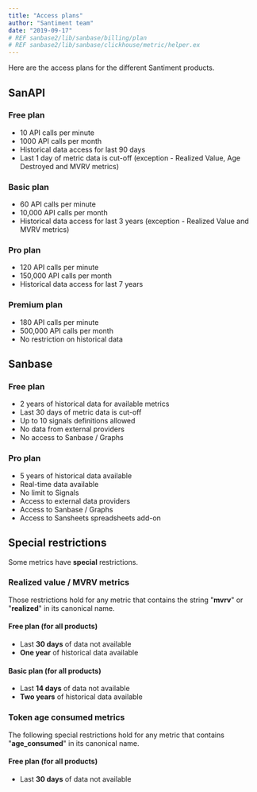 ```yaml
---
title: "Access plans"
author: "Santiment team"
date: "2019-09-17"
# REF sanbase2/lib/sanbase/billing/plan
# REF sanbase2/lib/sanbase/clickhouse/metric/helper.ex
---
```


Here are the access plans for the different Santiment products.

## SanAPI

### Free plan

- 10 API calls per minute
- 1000 API calls per month
- Historical data access for last 90 days
- Last 1 day of metric data is cut-off
  (exception - Realized Value, Age Destroyed and MVRV metrics)

### Basic plan

- 60 API calls per minute
- 10,000 API calls per month
- Historical data access for last 3 years
  (exception - Realized Value and MVRV metrics)

### Pro plan

- 120 API calls per minute
- 150,000 API calls per month
- Historical data access for last 7 years

### Premium plan

- 180 API calls per minute
- 500,000 API calls per month
- No restriction on historical data

## Sanbase

### Free plan

- 2 years of historical data for available metrics
- Last 30 days of metric data is cut-off
- Up to 10 signals definitions allowed
- No data from external providers
- No access to Sanbase / Graphs

### Pro plan

- 5 years of historical data available
- Real-time data available
- No limit to Signals
- Access to external data providers
- Access to Sanbase / Graphs
- Access to Sansheets spreadsheets add-on

## Special restrictions

Some metrics have **special** restrictions.

### Realized value / MVRV metrics

Those restrictions hold for any metric that contains the string "**mvrv**" or "**realized**"
in its canonical name.

#### Free plan (for all products)

- Last **30 days** of data not available
- **One year** of historical data available

#### Basic plan (for all products)

- Last **14 days** of data not available
- **Two years** of historical data available

### Token age consumed metrics

The following special restrictions hold for any metric that
contains "**age_consumed**" in its canonical name.

#### Free plan (for all products)

- Last **30 days** of data not available
